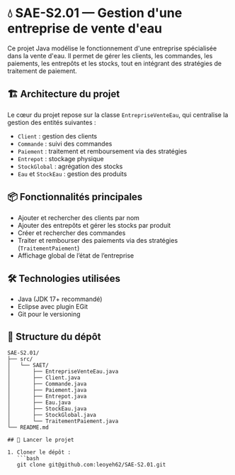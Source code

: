 # 💧 SAE-S2.01 — Gestion d'une entreprise de vente d'eau

Ce projet Java modélise le fonctionnement d'une entreprise spécialisée dans la vente d'eau. Il permet de gérer les clients, les commandes, les paiements, les entrepôts et les stocks, tout en intégrant des stratégies de traitement de paiement.

## 🏗️ Architecture du projet

Le cœur du projet repose sur la classe `EntrepriseVenteEau`, qui centralise la gestion des entités suivantes :

- `Client` : gestion des clients
- `Commande` : suivi des commandes
- `Paiement` : traitement et remboursement via des stratégies
- `Entrepot` : stockage physique
- `StockGlobal` : agrégation des stocks
- `Eau` et `StockEau` : gestion des produits

## 📦 Fonctionnalités principales

- Ajouter et rechercher des clients par nom
- Ajouter des entrepôts et gérer les stocks par produit
- Créer et rechercher des commandes
- Traiter et rembourser des paiements via des stratégies (`TraitementPaiement`)
- Affichage global de l’état de l’entreprise

## 🛠️ Technologies utilisées

- Java (JDK 17+ recommandé)
- Eclipse avec plugin EGit
- Git pour le versioning

## 📁 Structure du dépôt

```text
SAE-S2.01/
├── src/
│   └── SAET/
│       ├── EntrepriseVenteEau.java
│       ├── Client.java
│       ├── Commande.java
│       ├── Paiement.java
│       ├── Entrepot.java
│       ├── Eau.java
│       ├── StockEau.java
│       ├── StockGlobal.java
│       └── TraitementPaiement.java
└── README.md

## 🚀 Lancer le projet

1. Cloner le dépôt :
   ```bash
   git clone git@github.com:leoyeh62/SAE-S2.01.git
